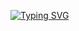 [![Typing SVG](https://readme-typing-svg.herokuapp.com/?lines=Welcome+to+my+profile!+😼;¡Bienvenidos+a+mi+perfil!+😼)](https://git.io/typing-svg)
<br/>

